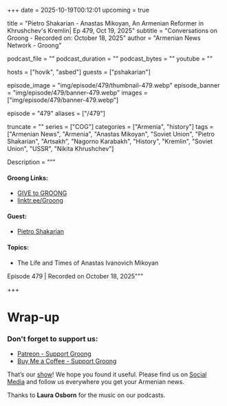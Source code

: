 +++
date = 2025-10-19T00:12:01
upcoming = true

title = "Pietro Shakarian - Anastas Mikoyan, An Armenian Reformer in Khrushchev's Kremlin| Ep 479, Oct 19, 2025"
subtitle = "Conversations on Groong - Recorded on: October 18, 2025"
author = "Armenian News Network - Groong"

podcast_file = ""
podcast_duration = ""
podcast_bytes = ""
youtube = ""

hosts = ["hovik", "asbed"]
guests = ["pshakarian"]

episode_image = "img/episode/479/thumbnail-479.webp"
episode_banner = "img/episode/479/banner-479.webp"
images = ["img/episode/479/banner-479.webp"]

episode = "479"
aliases = ["/479"]

truncate = ""
series = ["COG"]
categories = ["Armenia", "history"]
tags = ["Armenian News", "Armenia", "Anastas Mikoyan", "Soviet Union", "Pietro Shakarian", "Artsakh", "Nagorno Karabakh", "History", "Kremlin", "Soviet Union", "USSR", "Nikita Khrushchev"]


Description = """

#### Groong Links:
* [GIVE to GROONG](https://podcasts.groong.org/donate)
* [linktr.ee/Groong](https://linktr.ee/groong)

#### Guest:
* [Pietro Shakarian](/guest/pshakarian)

#### Topics:
* The Life and Times of Anastas Ivanovich Mikoyan

Episode 479 | Recorded on October 18, 2025"""

+++



# Wrap-up

### **Don't forget to support us:**
* [Patreon - Support Groong](https://www.patreon.com/ann_groong)
* [Buy Me a Coffee - Support Groong](https://www.buymeacoffee.com/groong)


That’s our [show](https://podcasts.groong.org/)! We hope you found it useful. Please find us on [Social Media](https://linktr.ee/groong) and follow us everywhere you get your Armenian news.

Thanks to **Laura Osborn** for the music on our podcasts.


